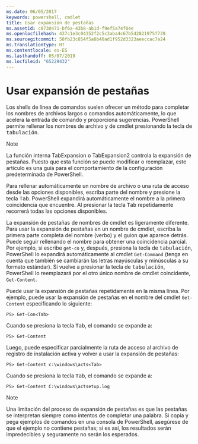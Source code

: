 ```yaml
---
ms.date: 06/05/2017
keywords: powershell, cmdlet
title: Usar expansión de pestañas
ms.assetid: c8730471-bf6a-43b8-ab1d-f9ef5a74f04e
ms.openlocfilehash: 437c1e3c04352f2c5c3aba4c67b542821975f739
ms.sourcegitcommit: 58fb23c854f5a8b40ad1f952d3323aeeccac7a24
ms.translationtype: HT
ms.contentlocale: es-ES
ms.lasthandoff: 05/07/2019
ms.locfileid: "65229432"
---
```

# <a name="using-tab-expansion"></a>Usar expansión de pestañas

Los shells de línea de comandos suelen ofrecer un método para completar los nombres de archivos largos o comandos automáticamente, lo que acelera la entrada de comando y proporciona sugerencias. PowerShell permite rellenar los nombres de archivo y de cmdlet presionando la tecla de <kbd>tabulación</kbd>.

> [!NOTE]
> La función interna TabExpansion o TabExpansion2 controla la expansión de pestañas. Puesto que esta función se puede modificar o reemplazar, este artículo es una guía para el comportamiento de la configuración predeterminada de PowerShell.

Para rellenar automáticamente un nombre de archivo o una ruta de acceso desde las opciones disponibles, escriba parte del nombre y presione la tecla <kbd>Tab</kbd>. PowerShell expandirá automáticamente el nombre a la primera coincidencia que encuentre. Al presionar la tecla <kbd>Tab</kbd> repetidamente recorrerá todas las opciones disponibles.

La expansión de pestañas de nombres de cmdlet es ligeramente diferente. Para usar la expansión de pestañas en un nombre de cmdlet, escriba la primera parte completa del nombre (verbo) y el guion que aparece detrás. Puede seguir rellenando el nombre para obtener una coincidencia parcial. Por ejemplo, si escribe `get-co` y, después, presiona la tecla de <kbd>tabulación</kbd>, PowerShell lo expandirá automáticamente al cmdlet `Get-Command` (tenga en cuenta que también se cambiarán las letras mayúsculas y minúsculas a su formato estándar). Si vuelve a presionar la tecla de <kbd>tabulación</kbd>, PowerShell lo reemplazará por el otro único nombre de cmdlet coincidente, `Get-Content`.

Puede usar la expansión de pestañas repetidamente en la misma línea. Por ejemplo, puede usar la expansión de pestañas en el nombre del cmdlet `Get-Content` especificando lo siguiente:

```
PS> Get-Con<Tab>
```

Cuando se presiona la tecla <kbd>Tab</kbd>, el comando se expande a:

```
PS> Get-Content
```

Luego, puede especificar parcialmente la ruta de acceso al archivo de registro de instalación activa y volver a usar la expansión de pestañas:

```
PS> Get-Content c:\windows\acts<Tab>
```

Cuando se presiona la tecla <kbd>Tab</kbd>, el comando se expande a:

```
PS> Get-Content C:\windows\actsetup.log
```

> [!NOTE]
> Una limitación del proceso de expansión de pestañas es que las pestañas se interpretan siempre como intentos de completar una palabra. Si copia y pega ejemplos de comandos en una consola de PowerShell, asegúrese de que el ejemplo no contiene pestañas; si es así, los resultados serán impredecibles y seguramente no serán los esperados.